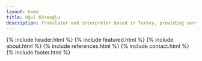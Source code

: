 ```yaml
---
layout: home
title: Oğul Köseoğlu
description: Translator and interpreter based in Turkey, providing services in English and Turkish.
---
```


{% include header.html %}
{% include featured.html %}
{% include about.html %}
{% include references.html %}
{% include contact.html %}
{% include footer.html %}
